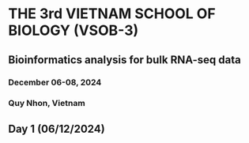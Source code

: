 # THE 3rd VIETNAM SCHOOL OF BIOLOGY (VSOB-3)
## Bioinformatics analysis for bulk RNA-seq data
### December 06-08, 2024 
### Quy Nhon, Vietnam

## Day 1 (06/12/2024)
